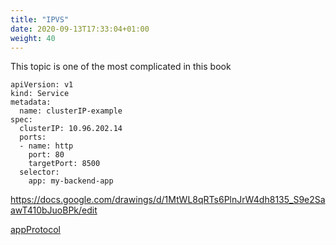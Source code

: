 ```yaml
---
title: "IPVS"
date: 2020-09-13T17:33:04+01:00
weight: 40
---
```


This topic is one of the most complicated in this book 



```
apiVersion: v1
kind: Service
metadata:
  name: clusterIP-example
spec:
  clusterIP: 10.96.202.14
  ports:
  - name: http
    port: 80
    targetPort: 8500
  selector:
    app: my-backend-app
```

https://docs.google.com/drawings/d/1MtWL8qRTs6PlnJrW4dh8135_S9e2SaawT410bJuoBPk/edit

[appProtocol](https://github.com/kubernetes/enhancements/tree/master/keps/sig-network/1507-app-protocol)